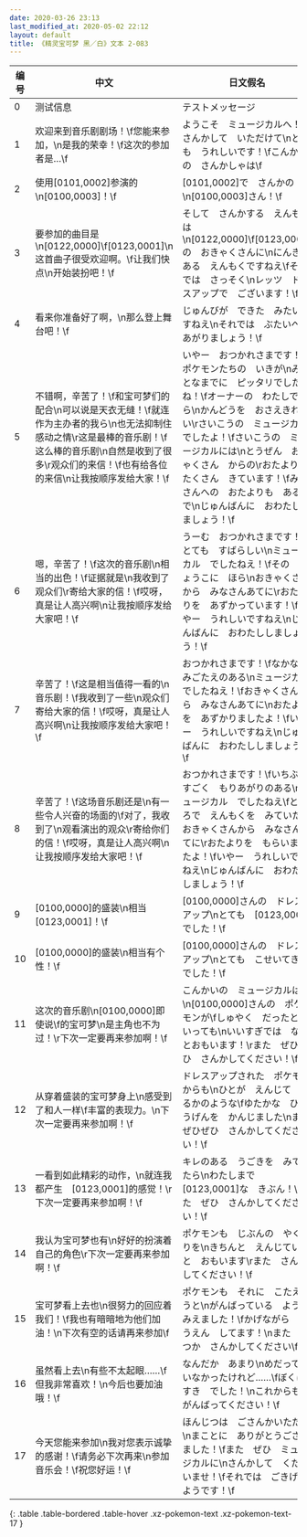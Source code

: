 ```yaml
---
date: 2020-03-26 23:13
last_modified_at: 2020-05-02 22:12
layout: default
title: 《精灵宝可梦 黑／白》文本 2-083
---
```

| 编号 | 中文 | 日文假名 | 日文汉字 |
| ---- | ---- | ---- | --- |
| 0 | 测试信息 | テストメッセージ | 仮メッセージ |
| 1 | 欢迎来到音乐剧剧场！\f您能来参加，\n是我的荣幸！\f这次的参加者是…\f | ようこそ　ミュージカルへ！\fさんかして　いただけて\nとても　うれしいです！\fこんかいの　さんかしゃは\f | ようこそ　ミュージカルへ！\f参加して　いただけて\nとても　うれしいです！\f今回の　参加者は\f |
| 2 | 使用[0101,0002]参演的\n[0100,0003]！\f | [0101,0002]で　さんかの\n[0100,0003]さん！\f | [0101,0002]で　参加の\n[0100,0003]さん！\f |
| 3 | 要参加的曲目是\n[0122,0000]\f[0123,0001]\n这首曲子很受欢迎啊。\f让我们快点\n开始装扮吧！\f | そして　さんかする　えんもくは\n[0122,0000]\f[0123,0001]の　おきゃくさんに\nにんきのある　えんもくですねえ\fそれでは　さっそく\nレッツ　ドレスアップで　ございます！\f | そして　参加する　演目は\n[0122,0000]\f[0123,0001]の　お客さんに\n人気のある　演目ですねえ\fそれでは　さっそく\nレッツ　ドレスアップで　ございます！\f |
| 4 | 看来你准备好了啊，\n那么登上舞台吧！\f | じゅんびが　できた　みたいですねえ\nそれでは　ぶたいへ　あがりましょう！\f | 準備が　できた　みたいですねえ\nそれでは　舞台へ　あがりましょう！\f |
| 5 | 不错啊，辛苦了！\f和宝可梦们的配合\n可以说是天衣无缝！\f就连作为主办者的我ら\n也无法抑制住感动之情\r这是最棒的音乐剧！\f这么棒的音乐剧\n自然是收到了很多\r观众们的来信！\f也有给各位的来信\n让我按顺序发给大家！\f | いやー　おつかれさまです！\fポケモンたちの　いきが\nみごとなまでに　ピッタリでしたね！\fオーナーの　わたしですら\nかんどうを　おさえきれない\rさいこうの　ミュージカル　でしたよ！\fさいこうの　ミュージカルには\nとうぜん　おきゃくさん　からの\rおたよりも　たくさん　きています！\fみなさんへの　おたよりも　あるので\nじゅんばんに　おわたししましょう！\f | いやー　おつかれさまです！\fポケモンたちの　息が\n見事なまでに　ピッタリでしたよ！\fオーナーの　私ですら\n感動を　おさえきれない\r最高の　ミュージカル　でしたよ！\f最高の　ミュージカルには\n当然　お客さん　からの\rお便りも　たくさん　きています！\fみなさんへの　お便りも　あるので\n順番に　お渡ししましょう！\f |
| 6 | 嗯，辛苦了！\f这次的音乐剧\n相当的出色！\f证据就是\n我收到了观众们\r寄给大家的信！\f哎呀，真是让人高兴啊\n让我按顺序发给大家吧！\f | うーむ　おつかれさまです！\fとても　すばらしい\nミュージカル　でしたねえ！\fその　しょうこに　ほら\nおきゃくさんから　みなさんあてに\rおたよりを　あずかっています！\fいやー　うれしいですねえ\nじゅんばんに　おわたししましょう！\f | うーむ　おつかれさまです！\fとても　素晴らしい\nミュージカル　でしたねえ！\fその　証拠に　ほら\nお客さんから　みなさんあてに\rお便りを　預かっています！\fいやー　うれしいですねえ\n順番に　お渡ししましょう！\f |
| 7 | 辛苦了！\f这是相当值得一看的\n音乐剧！\f我收到了一些\n观众们寄给大家的信！\f哎呀，真是让人高兴啊\n让我按顺序发给大家吧！\f | おつかれさまです！\fなかなか　みごたえのある\nミュージカル　でしたねえ！\fおきゃくさんから　みなさんあてに\nおたよりを　あずかりましたよ！\fいやー　うれしいですねえ\nじゅんばんに　おわたししましょう！\f | おつかれさまです！\fなかなか　みごたえのある\nミュージカル　でしたねえ！\fお客さんから　みなさんあてに\nお便りを　預かりましたよ！\fいやー　うれしいですねえ\n順番に　お渡ししましょう！\f |
| 8 | 辛苦了！\f这场音乐剧还是\n有一些令人兴奋的场面的\f对了，我收到了\n观看演出的观众\r寄给你们的信！\f哎呀，真是让人高兴啊\n让我按顺序发给大家吧！\f | おつかれさまです！\fいちぶで　すごく　もりあがりのある\nミュージカル　でしたねえ\fところで　えんもくを　みていた\nおきゃくさんから　みなさんあてに\rおたよりを　もらいましたよ！\fいやー　うれしいですねえ\nじゅんばんに　おわたししましょう！\f | おつかれさまです！\f一部で　すごく　盛り上がりのある\nミュージカル　でしたねえ\fところで　演目を　みていた\nお客さんから　みなさんあてに\rお便りを　もらいましたよ！\fいやー　うれしいですねえ\n順番に　お渡ししましょう！\f |
| 9 | [0100,0000]的盛装\n相当　[0123,0001]！\f | [0100,0000]さんの　ドレスアップ\nとても　[0123,0001]でした！\f | [0100,0000]さんの　ドレスアップ\nとても　[0123,0001]でした！\f |
| 10 | [0100,0000]的盛装\n相当有个性！\f | [0100,0000]さんの　ドレスアップ\nとても　こせいてき　でした！\f | [0100,0000]さんの　ドレスアップ\nとても　個性的　でした！\f |
| 11 | 这次的音乐剧\n[0100,0000]即使说\f的宝可梦\n是主角也不为过！\r下次一定要再来参加啊！\f | こんかいの　ミュージカルは\n[0100,0000]さんの　ポケモンが\fしゅやく　だったと　いっても\nいいすぎでは　ないとおもいます！\rまた　ぜひぜひ　さんかしてください！\f | 今回の　ミュージカルは\n[0100,0000]さんの　ポケモンが\f主役だったと　いっても\nいいすぎでは　ないと思います！\rまた　ぜひぜひ　参加してください！\f |
| 12 | 从穿着盛装的宝可梦身上\n感受到了和人一样\f丰富的表现力。\n下次一定要再来参加啊！\f | ドレスアップされた　ポケモンからも\nひとが　えんじて　いるかのような\fゆたかな　ひょうげんを　かんじました\nまた　ぜひぜひ　さんかしてください！\f | ドレスアップされた　ポケモンからも\n人が　演じて　いるかのような\f豊かな　表現を　感じました\nまた　ぜひぜひ　参加してください！\f |
| 13 | 一看到如此精彩的动作，\n就连我都产生　[0123,0001]的感觉！\r下次一定要再来参加啊！\f | キレのある　うごきを　みていたら\nわたしまで　[0123,0001]な　きぶん！\rまた　ぜひ　さんかしてください！\f | キレのある　動きを　みていたら\n私まで　[0123,0001]な　気分！\rまた　ぜひ　参加してください！\f |
| 14 | 我认为宝可梦也有\n好好的扮演着自己的角色\r下次一定要再来参加啊！\f | ポケモンも　じぶんの　やくわりを\nきちんと　えんじていたと　おもいます\rまた　さんかしてください！\f | ポケモンも　自分の　役割を\nきちんと　演じていたと　思います\rまた　参加してください！\f |
| 15 | 宝可梦看上去也\n很努力的回应着我们！\f我也有暗暗地为他们加油！\n下次有空的话请再来参加\f | ポケモンも　それに　こたえようと\nがんばっている　ように　みえました！\fかげながら　おうえん　してます！\nまた　いつか　さんかしてください\f | ポケモンも　それに　応えようと\n頑張っているように　みえました！\f影ながら　応援してます！\nまた　いつか　参加してください\f |
| 16 | 虽然看上去\n有些不太起眼……\f但我非常喜欢！\n今后也要加油哦！\f | なんだか　あまり\nめだっては　いなかったけれど……\fぼくは　すき　でした！\nこれからも　がんばってください！\f | なんだか　あまり\n目立っては　いなかったけど……\fぼくは　好きでした！\nこれからも　頑張ってください！\f |
| 17 | 今天您能来参加\n我对您表示诚挚的感谢！\f请务必下次再来\n参加音乐会！\f祝您好运！\f | ほんじつは　ごさんかいただき\nまことに　ありがとうございました！\fまた　ぜひ　ミュージカルに\nさんかして　くださいませ！\fそれでは　ごきげんようです！\f | 本日は　ご参加いただき\nまことに　ありがとうございました！\fまた　ぜひ　ミュージカルに\n参加して　くださいませ！\fそれでは　ごきげんようです！\f |
{: .table .table-bordered .table-hover .xz-pokemon-text .xz-pokemon-text-17 }